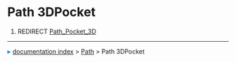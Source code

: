# Path 3DPocket
1.  REDIRECT [Path\_Pocket\_3D](Path_Pocket_3D.md)



---
![](images/Right_arrow.png) [documentation index](../README.md) > [Path](Path_Workbench.md) > Path 3DPocket
